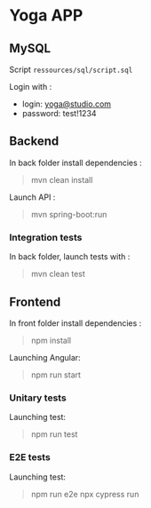 # Yoga APP

## MySQL

Script `ressources/sql/script.sql`

Login with :
- login: yoga@studio.com
- password: test!1234


## Backend

In back folder install dependencies :
> mvn clean install

Launch API :
> mvn spring-boot:run

### Integration tests

In back folder, launch tests with :
> mvn clean test


## Frontend

In front folder install dependencies :
> npm install

Launching Angular:
> npm run start

### Unitary tests

Launching test:
> npm run test

### E2E tests

Launching test:
> npm run e2e
> npx cypress run 